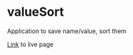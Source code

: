 # valueSort

Application to save name/value, sort them


[Link](https://vlad-petrenko.github.io/valueSort/) to live page 
